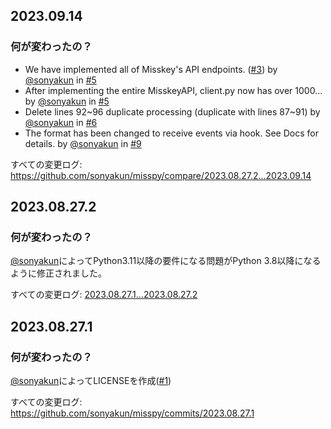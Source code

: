 
## 2023.09.14
### 何が変わったの？
* We have implemented all of Misskey's API endpoints. ([#3](https://github.com/sonyakun/misspy/pull/3)) by [@sonyakun](https://github.com/sonyakun) in [#5](https://github.com/sonyakun/misspy/pull/5)
* After implementing the entire MisskeyAPI, client.py now has over 1000… by [@sonyakun](https://github.com/sonyakun) in [#5](https://github.com/sonyakun/misspy/pull/5)
* Delete lines 92~96 duplicate processing (duplicate with lines 87~91) by [@sonyakun](https://github.com/sonyakun) in [#6](https://github.com/sonyakun/misspy/pull/6)
* The format has been changed to receive events via hook. See Docs for details. by [@sonyakun](https://github.com/sonyakun) in [#9](https://github.com/sonyakun/misspy/pull/9)


すべての変更ログ: https://github.com/sonyakun/misspy/compare/2023.08.27.2...2023.09.14

## 2023.08.27.2
### 何が変わったの？
[@sonyakun](https://github.com/sonyakun)によってPython3.11以降の要件になる問題がPython 3.8以降になるように修正されました。 

すべての変更ログ: [2023.08.27.1...2023.08.27.2](https://github.com/sonyakun/misspy/compare/2023.08.27.1...2023.08.27.2)
## 2023.08.27.1
### 何が変わったの？
[@sonyakun](https://github.com/sonyakun)によってLICENSEを作成([#1](https://github.com/sonyakun/misspy/pull/1))

すべての変更ログ: https://github.com/sonyakun/misspy/commits/2023.08.27.1